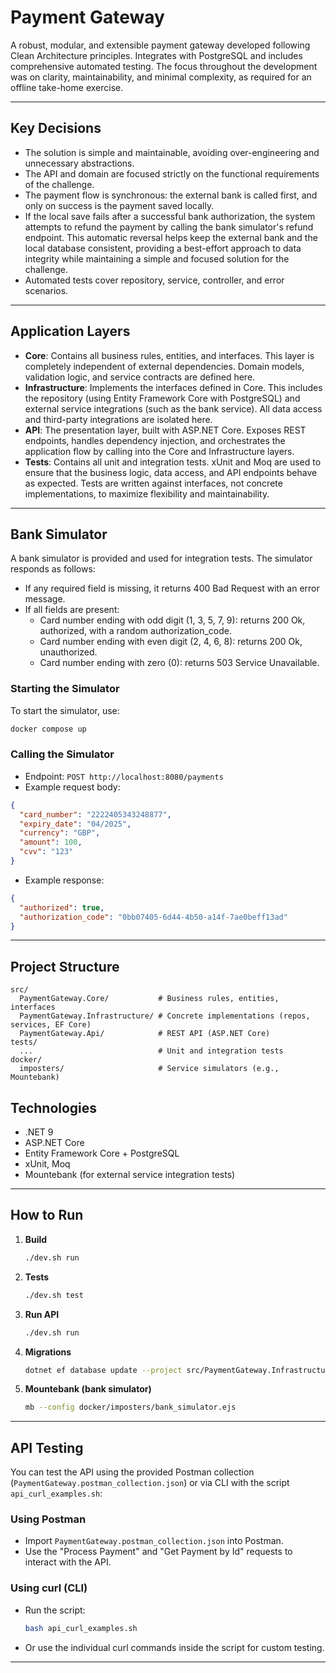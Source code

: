 # Payment Gateway

A robust, modular, and extensible payment gateway developed following Clean Architecture principles. Integrates with PostgreSQL and includes comprehensive automated testing. The focus throughout the development was on clarity, maintainability, and minimal complexity, as required for an offline take-home exercise.

---

## Key Decisions
- The solution is simple and maintainable, avoiding over-engineering and unnecessary abstractions.
- The API and domain are focused strictly on the functional requirements of the challenge.
- The payment flow is synchronous: the external bank is called first, and only on success is the payment saved locally.
- If the local save fails after a successful bank authorization, the system attempts to refund the payment by calling the bank simulator's refund endpoint. This automatic reversal helps keep the external bank and the local database consistent, providing a best-effort approach to data integrity while maintaining a simple and focused solution for the challenge.
- Automated tests cover repository, service, controller, and error scenarios.

---

## Application Layers

- **Core**: Contains all business rules, entities, and interfaces. This layer is completely independent of external dependencies. Domain models, validation logic, and service contracts are defined here.
- **Infrastructure**: Implements the interfaces defined in Core. This includes the repository (using Entity Framework Core with PostgreSQL) and external service integrations (such as the bank service). All data access and third-party integrations are isolated here.
- **API**: The presentation layer, built with ASP.NET Core. Exposes REST endpoints, handles dependency injection, and orchestrates the application flow by calling into the Core and Infrastructure layers.
- **Tests**: Contains all unit and integration tests. xUnit and Moq are used to ensure that the business logic, data access, and API endpoints behave as expected. Tests are written against interfaces, not concrete implementations, to maximize flexibility and maintainability.

---


## Bank Simulator

A bank simulator is provided and used for integration tests. The simulator responds as follows:
- If any required field is missing, it returns 400 Bad Request with an error message.
- If all fields are present:
  - Card number ending with odd digit (1, 3, 5, 7, 9): returns 200 Ok, authorized, with a random authorization_code.
  - Card number ending with even digit (2, 4, 6, 8): returns 200 Ok, unauthorized.
  - Card number ending with zero (0): returns 503 Service Unavailable.

### Starting the Simulator
To start the simulator, use:
```sh
docker compose up
```

### Calling the Simulator
- Endpoint: `POST http://localhost:8080/payments`
- Example request body:
```json
{
  "card_number": "2222405343248877",
  "expiry_date": "04/2025",
  "currency": "GBP",
  "amount": 100,
  "cvv": "123"
}
```
- Example response:
```json
{
  "authorized": true,
  "authorization_code": "0bb07405-6d44-4b50-a14f-7ae0beff13ad"
}
```

---

## Project Structure

```
src/
  PaymentGateway.Core/           # Business rules, entities, interfaces
  PaymentGateway.Infrastructure/ # Concrete implementations (repos, services, EF Core)
  PaymentGateway.Api/            # REST API (ASP.NET Core)
tests/
  ...                            # Unit and integration tests
docker/
  imposters/                     # Service simulators (e.g., Mountebank)
```

## Technologies
- .NET 9
- ASP.NET Core
- Entity Framework Core + PostgreSQL
- xUnit, Moq
- Mountebank (for external service integration tests)

---

## How to Run

1. **Build**
   ```sh
   ./dev.sh run
   ```
2. **Tests**
   ```sh
   ./dev.sh test
   ```
3. **Run API**
   ```sh
   ./dev.sh run
   ```
4. **Migrations**
   ```sh
   dotnet ef database update --project src/PaymentGateway.Infrastructure
   ```
5. **Mountebank (bank simulator)**
   ```sh
   mb --config docker/imposters/bank_simulator.ejs
   ```

---

## API Testing

You can test the API using the provided Postman collection (`PaymentGateway.postman_collection.json`) or via CLI with the script `api_curl_examples.sh`:

### Using Postman
- Import `PaymentGateway.postman_collection.json` into Postman.
- Use the "Process Payment" and "Get Payment by Id" requests to interact with the API.

### Using curl (CLI)
- Run the script:
  ```sh
  bash api_curl_examples.sh
  ```
- Or use the individual curl commands inside the script for custom testing.

---



